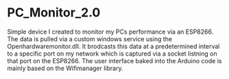 # PC_Monitor_2.0

Simple device I created to monitor my PCs performance via an ESP8266. The data is pulled via a custom windows service using the Openhardwaremonitor.dll. It brodcasts this data at a predetermined interval to a specific port on my network which is captured via a socket listning on that port on the ESP8266. The user interface baked into the Arduino code is mainly based on the Wifimanager library.

